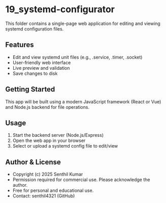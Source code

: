 # 19_systemd-configurator

This folder contains a single-page web application for editing and viewing systemd configuration files.

## Features

- Edit and view systemd unit files (e.g., .service, .timer, .socket)
- User-friendly web interface
- Live preview and validation
- Save changes to disk

## Getting Started

This app will be built using a modern JavaScript framework (React or Vue) and Node.js backend for file operations.

## Usage

1. Start the backend server (Node.js/Express)
2. Open the web app in your browser
3. Select or upload a systemd config file to edit/view

## Author & License

- Copyright (c) 2025 Senthil Kumar
- Permission required for commercial use. Please acknowledge the author.
- Free for personal and educational use.
- Contact: senthil4321 (GitHub)
